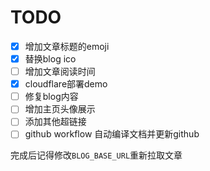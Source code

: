 # TODO

* [x] 增加文章标题的emoji
* [x] 替换blog ico
* [ ] 增加文章阅读时间
* [x] cloudflare部署demo
* [ ] 修复blog内容
* [ ] 增加主页头像展示
* [ ] 添加其他超链接
* [ ] github workflow 自动编译文档并更新github

完成后记得修改`BLOG_BASE_URL`重新拉取文章

